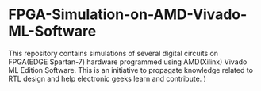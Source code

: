 # FPGA-Simulation-on-AMD-Vivado-ML-Software
This repository contains simulations of several digital circuits on FPGA(EDGE Spartan-7) hardware programmed using AMD(Xilinx) Vivado ML Edition Software. This is an initiative to propagate knowledge related to RTL design and help electronic geeks learn and contribute.  )
